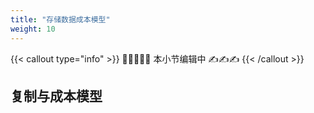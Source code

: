 ```yaml
---
title: "存储数据成本模型"
weight: 10
---
```

{{< callout type="info" >}}
✋🏻😭✋🏻 本小节编辑中 ✍️✍️✍️
{{< /callout >}}

## 复制与成本模型